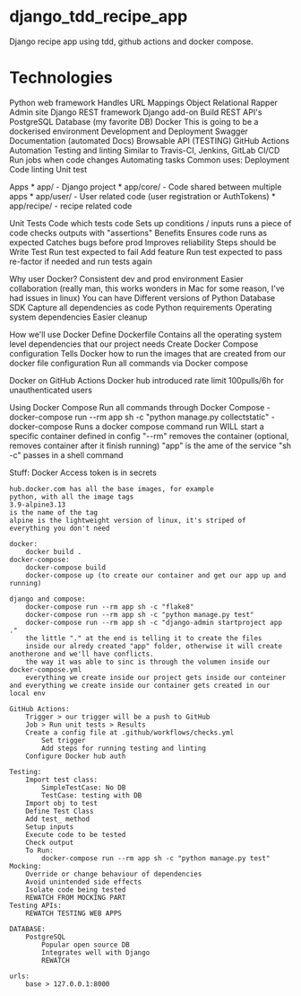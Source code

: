 # django_tdd_recipe_app
Django recipe app using tdd, github actions and docker compose.

# Technologies
Python web framework
Handles
    URL Mappings
    Object Relational Rapper
    Admin site
Django REST framework
    Django add-on
    Build REST API's
PostgreSQL
    Database (my favorite DB)
Docker
    This is going to be a dockerised environment
    Development and Deployment
Swagger
    Documentation (automated Docs)
    Browsable API (TESTING)
GitHub Actions
    Automation
        Testing and linting
        Similar to Travis-CI, Jenkins, GitLab CI/CD
        Run jobs when code changes
        Automating tasks
        Common uses:
            Deployment
            Code linting
            Unit test


Apps
    * app/ - Django project
    * app/core/ - Code shared between multiple apps
    * app/user/ - User related code (user registration or AuthTokens)
    * app/recipe/ - recipe related code

Unit Tests
    Code which tests code
        Sets up conditions / inputs
        runs a piece of code
        checks outputs with "assertions"
    Benefits
        Ensures code runs as expected
        Catches bugs before prod
        Improves reliability
    Steps should be
        Write Test
        Run test expected to fail
        Add feature
        Run test expected to pass
        re-factor if needed and run tests again


Why user Docker?
    Consistent dev and prod environment
    Easier collaboration (really man, this works wonders in Mac for some reason, I've had issues in linux)
    You can have Different versions of
        Python
        Database
        SDK
    Capture all dependencies as code
        Python requirements
        Operating system dependencies
    Easier cleanup

How we'll use Docker
    Define Dockerfile
        Contains all the operating system level dependencies that our project needs
    Create Docker Compose configuration
        Tells Docker how to run the images that are created from our docker file configuration
    Run all commands via Docker compose

Docker on GitHub Actions
    Docker hub introduced rate limit
        100pulls/6h for unauthenticated users

Using Docker Compose
    Run all commands through Docker Compose
        - docker-compose run --rm app sh -c "python manage.py collectstatic"
        - docker-compose Runs a docker compose command
        run WILL start a specific container defined in config
        "--rm" removes the container (optional, removes container after it finish running)
        "app" is the ame of the service
        "sh -c" passes in a shell command

Stuff:
    Docker Access token is in secrets

    hub.docker.com has all the base images, for example
    python, with all the image tags
    3.9-alpine3.13 
    is the name of the tag
    alpine is the lightweight version of linux, it's striped of
    everything you don't need

    docker:
        docker build .
    docker-compose:
        docker-compose build
        docker-compose up (to create our container and get our app up and running)
        
    django and compose:
        docker-compose run --rm app sh -c "flake8"
        docker-compose run --rm app sh -c "python manage.py test"
        docker-compose run --rm app sh -c "django-admin startproject app ."
        the little "." at the end is telling it to create the files
        inside our alredy created "app" folder, otherwise it will create anotherone and we'll have conflicts.
        the way it was able to sinc is through the volumen inside our docker-compose.yml
        everything we create inside our project gets inside our conteiner and everything we create inside our container gets created in our local env

    GitHub Actions:
        Trigger > our trigger will be a push to GitHub
        Job > Run unit tests > Results
        Create a config file at .github/workflows/checks.yml
            Set trigger
            Add steps for running testing and linting
        Configure Docker hub auth

    Testing:
        Import test class:
            SimpleTestCase: No DB
            TestCase: testing with DB
        Import obj to test
        Define Test Class
        Add test_ method
        Setup inputs
        Execute code to be tested
        Check output
        To Run:
            docker-compose run --rm app sh -c "python manage.py test"
    Mocking:
        Override or change behaviour of dependencies
        Avoid unintended side effects
        Isolate code being tested
        REWATCH FROM MOCKING PART
    Testing APIs:
        REWATCH TESTING WEB APPS

    DATABASE:
        PostgreSQL
            Popular open source DB
            Integrates well with Django
            REWATCH
        
    urls:
        base > 127.0.0.1:8000